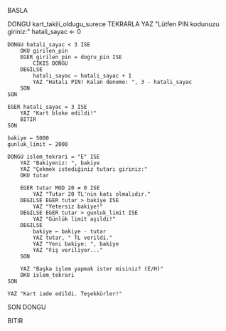 BASLA

DONGU kart_takili_oldugu_surece TEKRARLA
    YAZ "Lütfen PIN kodunuzu giriniz:"
    hatali_sayac ← 0

    DONGU hatali_sayac < 3 ISE
        OKU girilen_pin
        EGER girilen_pin = dogru_pin ISE
            CIKIS DONGU
        DEGILSE
            hatali_sayac ← hatali_sayac + 1
            YAZ "Hatalı PIN! Kalan deneme: ", 3 - hatali_sayac
        SON
    SON

    EGER hatali_sayac = 3 ISE
        YAZ "Kart bloke edildi!"
        BITIR
    SON

    bakiye ← 5000
    gunluk_limit ← 2000

    DONGU islem_tekrari = "E" ISE
        YAZ "Bakiyeniz: ", bakiye
        YAZ "Çekmek istediğiniz tutarı giriniz:"
        OKU tutar

        EGER tutar MOD 20 ≠ 0 ISE
            YAZ "Tutar 20 TL'nin katı olmalıdır."
        DEGILSE EGER tutar > bakiye ISE
            YAZ "Yetersiz bakiye!"
        DEGILSE EGER tutar > gunluk_limit ISE
            YAZ "Günlük limit aşıldı!"
        DEGILSE
            bakiye ← bakiye - tutar
            YAZ tutar, " TL verildi."
            YAZ "Yeni bakiye: ", bakiye
            YAZ "Fiş veriliyor..."
        SON

        YAZ "Başka işlem yapmak ister misiniz? (E/H)"
        OKU islem_tekrari
    SON

    YAZ "Kart iade edildi. Teşekkürler!"

SON DONGU

BITIR
